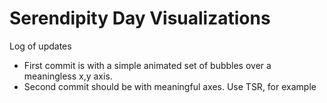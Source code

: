 # Serendipity Day Visualizations

Log of updates
* First commit is with a simple animated set of bubbles over a meaningless x,y axis.
* Second commit should be with meaningful axes. Use TSR, for example